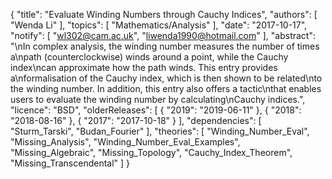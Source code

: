 {
    "title": "Evaluate Winding Numbers through Cauchy Indices",
    "authors": [
        "Wenda Li"
    ],
    "topics": [
        "Mathematics/Analysis"
    ],
    "date": "2017-10-17",
    "notify": [
        "wl302@cam.ac.uk",
        "liwenda1990@hotmail.com"
    ],
    "abstract": "\nIn complex analysis, the winding number measures the number of times a\npath (counterclockwise) winds around a point, while the Cauchy index\ncan approximate how the path winds. This entry provides a\nformalisation of the Cauchy index, which is then shown to be related\nto the winding number. In addition, this entry also offers a tactic\nthat enables users to evaluate the winding number by calculating\nCauchy indices.",
    "licence": "BSD",
    "olderReleases": [
        {
            "2019": "2019-06-11"
        },
        {
            "2018": "2018-08-16"
        },
        {
            "2017": "2017-10-18"
        }
    ],
    "dependencies": [
        "Sturm_Tarski",
        "Budan_Fourier"
    ],
    "theories": [
        "Winding_Number_Eval",
        "Missing_Analysis",
        "Winding_Number_Eval_Examples",
        "Missing_Algebraic",
        "Missing_Topology",
        "Cauchy_Index_Theorem",
        "Missing_Transcendental"
    ]
}